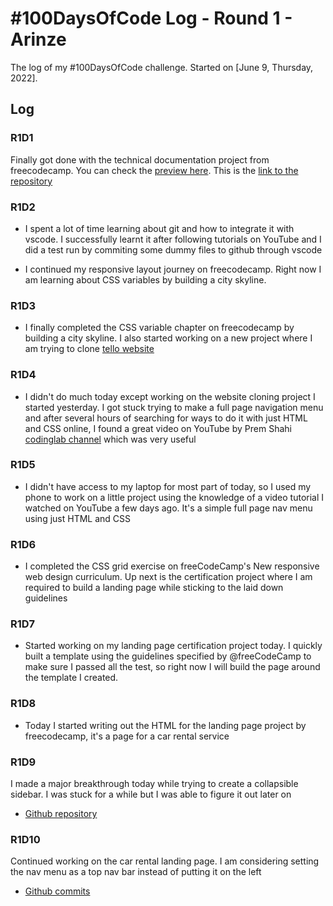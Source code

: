 # #100DaysOfCode Log - Round 1 - Arinze

The log of my #100DaysOfCode challenge. Started on [June 9, Thursday, 2022].

## Log

### R1D1 
Finally got done with the technical documentation project from freecodecamp. You can check the [preview here](https://kushyzee.github.io/Bootstrap-technical-documentation-project/). This is the [link to the repository](https://github.com/kushyzee/Bootstrap-technical-documentation-project/commits/main)

### R1D2
- I spent a lot of time learning about git and how to integrate it with vscode. I successfully learnt it after following tutorials on YouTube and I did a test run by commiting some dummy files to github through vscode

- I continued my responsive layout journey on freecodecamp. Right now I am learning about CSS variables by building a city skyline.

### R1D3
-  I finally completed the CSS variable chapter on freecodecamp by building a city skyline. I also started working on a new project where I am trying to clone [tello website](https://trello.com/home)

### R1D4
- I didn't do much today except working on the website cloning project I started yesterday. I got stuck trying to make a full page navigation menu and after several hours of searching for ways to do it with just HTML and CSS online, I found a great video on YouTube by Prem Shahi [codinglab channel](https://youtu.be/nKnrdABs7Zs) which was very useful

### R1D5
- I didn't have access to my laptop for most part of today, so I used my phone to work on a little project using the knowledge of a video tutorial I watched on YouTube a few days ago. It's a simple full page nav menu using just HTML and CSS

### R1D6 
- I completed the CSS grid exercise on freeCodeCamp's New responsive web design curriculum. Up next is the certification project where I am required to build a landing page while sticking to the laid down guidelines

### R1D7
- Started working on my landing page certification project today. I quickly built a template using the guidelines specified by @freeCodeCamp to make sure I passed all the test, so right now I will build the page around the template I created.

### R1D8
- Today I started writing out the HTML for the landing page project by freecodecamp, it's a page for a car rental service

### R1D9
I made a major breakthrough today while trying to create a collapsible sidebar. I was stuck for a while but I was able to figure it out later on

- [Github repository](https://github.com/kushyzee/zee-rentals-landing-page)

### R1D10
Continued working on the car rental landing page. I am considering setting the nav menu as a top nav bar instead of putting it on the left

- [Github commits](https://github.com/kushyzee/zee-rentals-landing-page/commit/12a29fc5502cbfcccdb439f1798be3af10ed95e2)
